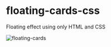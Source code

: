 # floating-cards-css

Floating effect using only HTML and CSS

![floating-cards](https://user-images.githubusercontent.com/40380674/79046814-64fb2b00-7be9-11ea-8dae-3e8c8dd5b664.gif)
